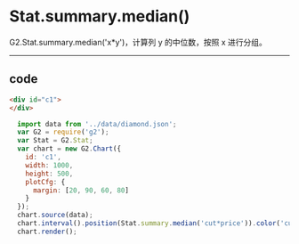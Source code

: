 # Stat.summary.median()

G2.Stat.summary.median('x*y')，计算列 y 的中位数，按照 x 进行分组。

----

## code

```html
<div id="c1">
</div>
```

```js
  import data from '../data/diamond.json';
  var G2 = require('g2');
  var Stat = G2.Stat;
  var chart = new G2.Chart({
    id: 'c1',
    width: 1000,
    height: 500,
    plotCfg: {
      margin: [20, 90, 60, 80]
    }
  });
  chart.source(data);
  chart.interval().position(Stat.summary.median('cut*price')).color('cut');
  chart.render();
```
